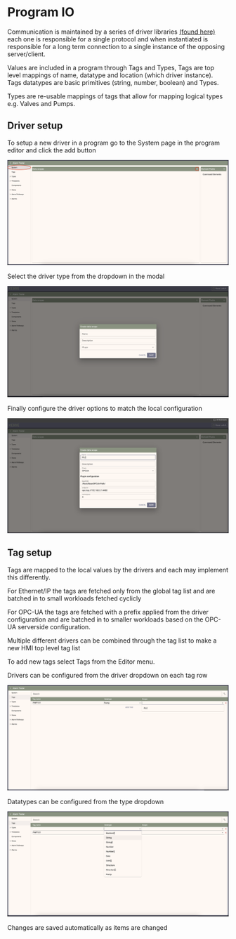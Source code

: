 # Program IO

Communication is maintained by a series of driver libraries [(found here)](/packages/drivers/) each one is responsible for a single protocol and when instantiated is responsible for a long term connection to a single instance of the opposing server/client.

Values are included in a program through Tags and Types, Tags are top level mappings of name, datatype and location (which driver instance). Tags datatypes are basic primitives (string, number, boolean) and Types. 

Types are re-usable mappings of tags that allow for mapping logical types e.g. Valves and Pumps.

## Driver setup

To setup a new driver in a program go to the System page in the program editor and click the add button

![Image](./images/data-scopes.png)

Select the driver type from the dropdown in the modal

![Image](./images/data-scopes-modal.png)

Finally configure the driver options to match the local configuration

![Image](./images/data-scopes-config.png)

## Tag setup

Tags are mapped to the local values by the drivers and each may implement this differently.

For Ethernet/IP the tags are fetched only from the global tag list and are batched in to small workloads fetched cyclicly

For OPC-UA the tags are fetched with a prefix applied from the driver configuration and are batched in to smaller workloads based on the OPC-UA serverside configuration.

Multiple different drivers can be combined through the tag list to make a new HMI top level tag list

To add new tags select Tags from the Editor menu.

Drivers can be configured from the driver dropdown on each tag row

![Image](./images/tag-scope.png)

Datatypes can be configured from the type dropdown

![Image](./images/tag-datatypes.png)

Changes are saved automatically as items are changed